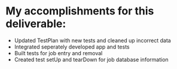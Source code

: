 # My accomplishments for this deliverable:
 * Updated TestPlan with new tests and cleaned up incorrect data
 * Integrated seperately developed app and tests
 * Built tests for job entry and removal
 * Created test setUp and tearDown for job database information